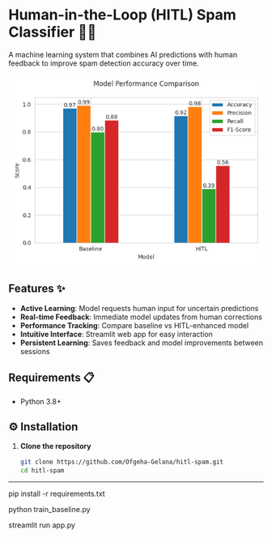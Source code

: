 # Human-in-the-Loop (HITL) Spam Classifier 🚀📧

A machine learning system that combines AI predictions with human feedback to improve spam detection accuracy over time.

![Demo Screenshot](https://github.com/Ofgeha-Gelana/hitl-spam/blob/main/results/metrics_comparison.png) 


## Features ✨

- **Active Learning**: Model requests human input for uncertain predictions
- **Real-time Feedback**: Immediate model updates from human corrections
- **Performance Tracking**: Compare baseline vs HITL-enhanced model
- **Intuitive Interface**: Streamlit web app for easy interaction
- **Persistent Learning**: Saves feedback and model improvements between sessions

## Requirements 📋

- Python 3.8+

<!-- ## Installation ⚙️

1. Clone the repository:
   ```bash
   git clone https://github.com/Ofgeha-Gelana/hitl-spam.git
   cd hitl-spam

   pip install -r requirements.txt

   python train_baseline.py

   streamlit run app.py -->



## ⚙️ Installation

1. **Clone the repository**
   ```bash
   git clone https://github.com/Ofgeha-Gelana/hitl-spam.git
   cd hitl-spam


---
   pip install -r requirements.txt

   python train_baseline.py

   streamlit run app.py
